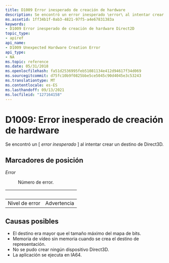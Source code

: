 ```yaml
---
title: D1009 Error inesperado de creación de hardware
description: Se encontró un error inesperado \error\ al intentar crear un destino de Direct3D.
ms.assetid: 1ff34b1f-0ab3-4821-97f5-a4e67831383a
keywords:
- D1009 Error inesperado de creación de hardware Direct2D
topic_type:
- apiref
api_name:
- D1009 Unexpected Hardware Creation Error
api_type:
- NA
ms.topic: reference
ms.date: 05/31/2018
ms.openlocfilehash: fa51d2536995feb51081134e412d94617f34d069
ms.sourcegitcommit: d75fc10b9f0825bbe5ce5045c90d4045e3c53243
ms.translationtype: MT
ms.contentlocale: es-ES
ms.lasthandoff: 09/13/2021
ms.locfileid: "127164158"
---
```

# <a name="d1009-unexpected-hardware-creation-error"></a>D1009: Error inesperado de creación de hardware

Se encontró un \[ *error inesperado* \] al intentar crear un destino de Direct3D.

## <a name="placeholders"></a>Marcadores de posición

<dl> <dt>

<span id="error"></span><span id="ERROR"></span>*Error*
</dt> <dd>

Número de error.

</dd> </dl> 

| &nbsp;      |  &nbsp; |
|-------------|---------|
| Nivel de error | Advertencia |



 

## <a name="possible-causes"></a>Causas posibles

-   El destino era mayor que el tamaño máximo del mapa de bits.
-   Memoria de vídeo sin memoria cuando se crea el destino de representación.
-   No se pudo crear ningún dispositivo Direct3D.
-   La aplicación se ejecuta en IA64.

 

 




